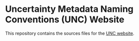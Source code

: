 # Uncertainty Metadata Naming Conventions (UNC) Website

This repository contains the sources files for the [UNC website](https://comet-toolkit.github.io/unc_website/).
